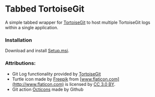 # Tabbed TortoiseGit

A simple tabbed wrapper for [TortoiseGit](https://tortoisegit.org/) to host multiple TortoiseGit logs within a single application.


### Installation
Download and install [Setup.msi](https://github.com/anickle060193/tabbed_tortoise_git/raw/0.11.0/Setup/Output/Setup.msi).


### Attributions:
* Git Log functionality provided by [TortoiseGit](https://tortoisegit.org/)
* Turtle icon made by [Freepik](http://www.freepik.com) from [www.flaticon.com](http://www.flaticon.com) is licensed by [CC 3.0 BY](http://creativecommons.org/licenses/by/3.0/).
* Git action [Octicons](https://octicons.github.com/) made by Github
